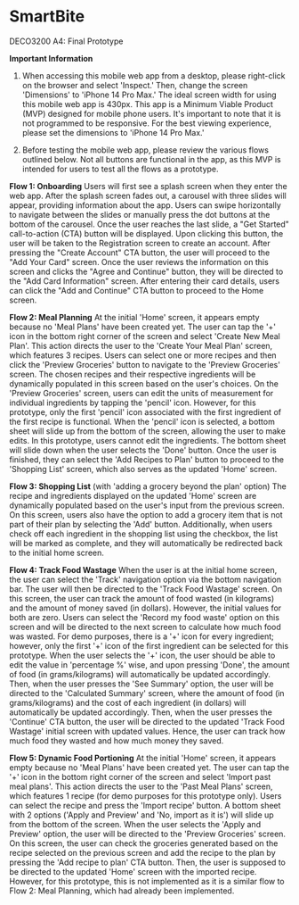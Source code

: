 # SmartBite
DECO3200 A4: Final Prototype

**Important Information**
1. When accessing this mobile web app from a desktop, please right-click on the browser and select 'Inspect.' Then, change the screen 'Dimensions' to 'iPhone 14 Pro Max.' The ideal screen width for using this mobile web app is 430px. This app is a Minimum Viable Product (MVP) designed for mobile phone users. It's important to note that it is not programmed to be responsive. For the best viewing experience, please set the dimensions to 'iPhone 14 Pro Max.'

2. Before testing the mobile web app, please review the various flows outlined below. Not all buttons are functional in the app, as this MVP is intended for users to test all the flows as a prototype.

**Flow 1: Onboarding**
Users will first see a splash screen when they enter the web app. After the splash screen fades out, a carousel with three slides will appear, providing information about the app. Users can swipe horizontally to navigate between the slides or manually press the dot buttons at the bottom of the carousel. Once the user reaches the last slide, a "Get Started" call-to-action (CTA) button will be displayed. Upon clicking this button, the user will be taken to the Registration screen to create an account. After pressing the "Create Account" CTA button, the user will proceed to the "Add Your Card" screen. Once the user reviews the information on this screen and clicks the "Agree and Continue" button, they will be directed to the "Add Card Information" screen. After entering their card details, users can click the "Add and Continue" CTA button to proceed to the Home screen.

**Flow 2: Meal Planning**
At the initial 'Home' screen, it appears empty because no 'Meal Plans' have been created yet. The user can tap the '+' icon in the bottom right corner of the screen and select 'Create New Meal Plan'. This action directs the user to the 'Create Your Meal Plan' screen, which features 3 recipes. Users can select one or more recipes and then click the 'Preview Groceries' button to navigate to the 'Preview Groceries' screen. The chosen recipes and their respective ingredients will be dynamically populated in this screen based on the user's choices. On the 'Preview Groceries' screen, users can edit the units of measurement for individual ingredients by tapping the 'pencil' icon. However, for this prototype, only the first 'pencil' icon associated with the first ingredient of the first recipe is functional. When the 'pencil' icon is selected, a bottom sheet will slide up from the bottom of the screen, allowing the user to make edits. In this prototype, users cannot edit the ingredients. The bottom sheet will slide down when the user selects the 'Done' button. Once the user is finished, they can select the 'Add Recipes to Plan' button to proceed to the 'Shopping List' screen, which also serves as the updated 'Home' screen.

**Flow 3: Shopping List** (with 'adding a grocery beyond the plan' option)
The recipe and ingredients displayed on the updated 'Home' screen are dynamically populated based on the user's input from the previous screen. On this screen, users also have the option to add a grocery item that is not part of their plan by selecting the 'Add' button. Additionally, when users check off each ingredient in the shopping list using the checkbox, the list will be marked as complete, and they will automatically be redirected back to the initial home screen.

**Flow 4: Track Food Wastage**
When the user is at the initial home screen, the user can select the 'Track' navigation option via the bottom navigation bar. The user will then be directed to the 'Track Food Wastage' screen. On this screen, the user can track the amount of food wasted (in kilograms) and the amount of money saved (in dollars). However, the initial values for both are zero. Users can select the 'Record my food waste' option on this screen and will be directed to the next screen to calculate how much food was wasted. For demo purposes, there is a '+' icon for every ingredient; however, only the first '+' icon of the first ingredient can be selected for this prototype. When the user selects the '+' icon, the user should be able to edit the value in 'percentage %' wise, and upon pressing 'Done', the amount of food (in grams/kilograms) will automatically be updated accordingly. Then, when the user presses the 'See Summary' option, the user will be directed to the 'Calculated Summary' screen, where the amount of food (in grams/kilograms) and the cost of each ingredient (in dollars) will automatically be updated accordingly. Then, when the user presses the 'Continue' CTA button, the user will be directed to the updated 'Track Food Wastage' initial screen with updated values. Hence, the user can track how much food they wasted and how much money they saved.

**Flow 5: Dynamic Food Portioning**
At the initial 'Home' screen, it appears empty because no 'Meal Plans' have been created yet. The user can tap the '+' icon in the bottom right corner of the screen and select 'Import past meal plans'. This action directs the user to the 'Past Meal Plans' screen, which features 1 recipe (for demo purposes for this prototype only). Users can select the recipe and press the 'Import recipe' button. A bottom sheet with 2 options ('Apply and Preview' and 'No, import as it is') will slide up from the bottom of the screen. When the user selects the 'Apply and Preview' option, the user will be directed to the 'Preview Groceries' screen. On this screen, the user can check the groceries generated based on the recipe selected on the previous screen and add the recipe to the plan by pressing the 'Add recipe to plan' CTA button. Then, the user is supposed to be directed to the updated 'Home' screen with the imported recipe. However, for this prototype, this is not implemented as it is a similar flow to Flow 2: Meal Planning, which had already been implemented.

